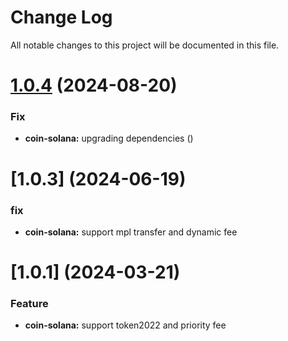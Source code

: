 # Change Log

All notable changes to this project will be documented in this file.

# [1.0.4](https://github.com/okx/js-wallet-sdk) (2024-08-20)

### Fix

- **coin-solana:** upgrading dependencies ([](https://github.com/okx/js-wallet-sdk))

# [1.0.3] (2024-06-19)

### fix

- **coin-solana:** support mpl transfer and dynamic fee

# [1.0.1] (2024-03-21)

### Feature

- **coin-solana:** support token2022 and priority fee

